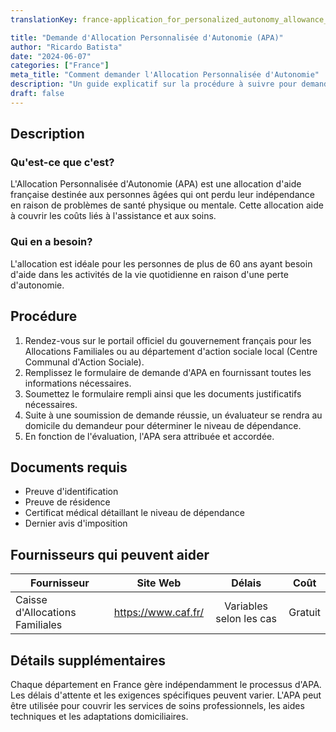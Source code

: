 ```yaml
---
translationKey: france-application_for_personalized_autonomy_allowance_(apa)

title: "Demande d'Allocation Personnalisée d'Autonomie (APA)"
author: "Ricardo Batista"
date: "2024-06-07"
categories: ["France"]
meta_title: "Comment demander l'Allocation Personnalisée d'Autonomie"
description: "Un guide explicatif sur la procédure à suivre pour demander l'Allocation Personnalisée d'Autonomie (APA) en France."
draft: false
---
```


## Description
### Qu'est-ce que c'est?
L'Allocation Personnalisée d'Autonomie (APA) est une allocation d'aide française destinée aux personnes âgées qui ont perdu leur indépendance en raison de problèmes de santé physique ou mentale. Cette allocation aide à couvrir les coûts liés à l'assistance et aux soins.

### Qui en a besoin?
L'allocation est idéale pour les personnes de plus de 60 ans ayant besoin d'aide dans les activités de la vie quotidienne en raison d'une perte d'autonomie.

## Procédure
1. Rendez-vous sur le portail officiel du gouvernement français pour les Allocations Familiales ou au département d'action sociale local (Centre Communal d'Action Sociale).
2. Remplissez le formulaire de demande d'APA en fournissant toutes les informations nécessaires.
3. Soumettez le formulaire rempli ainsi que les documents justificatifs nécessaires.
4. Suite à une soumission de demande réussie, un évaluateur se rendra au domicile du demandeur pour déterminer le niveau de dépendance.
5. En fonction de l'évaluation, l'APA sera attribuée et accordée.

## Documents requis
* Preuve d'identification
* Preuve de résidence
* Certificat médical détaillant le niveau de dépendance
* Dernier avis d'imposition

## Fournisseurs qui peuvent aider

| Fournisseur        |     Site Web     |     Délais    |       Coût      |
| --------------- | --------------- |  :-------------: | :-------------: |
| Caisse d'Allocations Familiales      |  https://www.caf.fr/      |   Variables selon les cas   |        Gratuit       |

## Détails supplémentaires
Chaque département en France gère indépendamment le processus d'APA. Les délais d'attente et les exigences spécifiques peuvent varier. L'APA peut être utilisée pour couvrir les services de soins professionnels, les aides techniques et les adaptations domiciliaires.